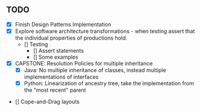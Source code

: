 

## TODO

- [x] Finish Design Patterns Implementation
- [x] Explore software architecture transformations - when testing assert that the
     individual properties of productions hold.
    - [] Testing
        - [] Assert statements
        - [] Some examples
- [x] CAPSTONE: Resolution Policies for multiple inheritance
    - [x] Java: No multiple inheritance of classes, instead multiple implementations of interfaces
    - [x] Python: Linearization of ancestry tree, take the implementation from the "most recent" parent
- [] Cope-and-Drag layouts